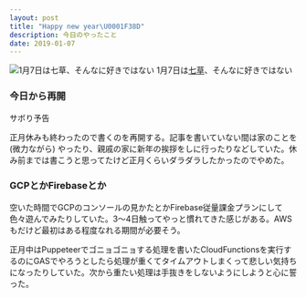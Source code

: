 ```yaml
---
layout: post
title: "Happy new year\U0001F38D"
description: 今日のやったこと
date: 2019-01-07
---
```


![1月7日は[七草](http://www.nnh.to/01/07.html)、そんなに好きではない](https://cdn-images-1.medium.com/max/800/1*Qepu05uz2S7fKT1z_p8y4g.png)
1月7日は[七草](http://www.nnh.to/01/07.html)、そんなに好きではない

### 今日から再開

サボり予告

正月休みも終わったので書くのを再開する。記事を書いていない間は家のことを (微力ながら) やったり、親戚の家に新年の挨拶をしに行ったりなどしていた。休み前までは書こうと思ってたけど正月くらいダラダラしたかったのでやめた。

### GCPとかFirebaseとか

空いた時間でGCPのコンソールの見かたとかFirebase従量課金プランにして色々遊んでみたりしていた。3〜4日触ってやっと慣れてきた感じがある。AWSもだけど最初はある程度なれる期間が必要そう。

正月中はPuppeteerでゴニョゴニョする処理を書いたCloudFunctionsを実行するのにGASでやろうとしたら処理が重くてタイムアウトしまくって悲しい気持ちになったりしていた。次から重たい処理は手抜きをしないようにしようと心に誓った。
